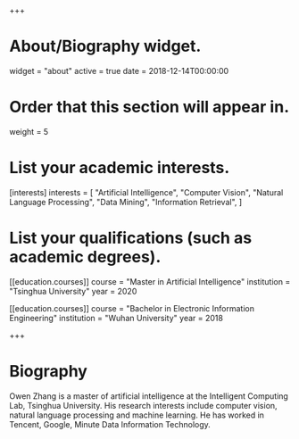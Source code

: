 +++
# About/Biography widget.
widget = "about"
active = true
date = 2018-12-14T00:00:00

# Order that this section will appear in.
weight = 5

# List your academic interests.
[interests]
  interests = [
    "Artificial Intelligence",
    "Computer Vision",
    "Natural Language Processing",
    "Data Mining",
    "Information Retrieval",
  ]

# List your qualifications (such as academic degrees).
[[education.courses]]
  course = "Master in Artificial Intelligence"
  institution = "Tsinghua University"
  year = 2020

[[education.courses]]
  course = "Bachelor in Electronic Information Engineering"
  institution = "Wuhan University"
  year = 2018
 
+++

# Biography

Owen Zhang is a master of artificial intelligence at the Intelligent Computing Lab, Tsinghua University. His research interests include computer vision, natural language processing and machine learning. He has worked in Tencent, Google, Minute Data Information Technology.